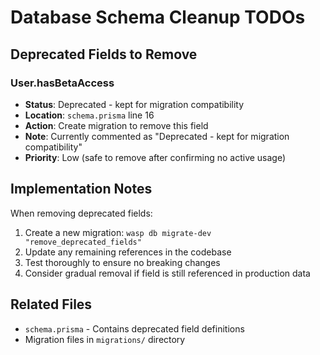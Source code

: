 # Database Schema Cleanup TODOs

## Deprecated Fields to Remove

### User.hasBetaAccess
- **Status**: Deprecated - kept for migration compatibility
- **Location**: `schema.prisma` line 16
- **Action**: Create migration to remove this field
- **Note**: Currently commented as "Deprecated - kept for migration compatibility"
- **Priority**: Low (safe to remove after confirming no active usage)

## Implementation Notes

When removing deprecated fields:
1. Create a new migration: `wasp db migrate-dev "remove_deprecated_fields"`
2. Update any remaining references in the codebase
3. Test thoroughly to ensure no breaking changes
4. Consider gradual removal if field is still referenced in production data

## Related Files
- `schema.prisma` - Contains deprecated field definitions
- Migration files in `migrations/` directory
